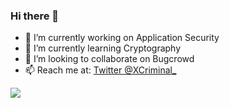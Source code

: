 ### Hi there 👋

- 🔭 I’m currently working on Application Security
- 🌱 I’m currently learning Cryptography 
- 👯 I’m looking to collaborate on Bugcrowd
- 📫 Reach me at: [Twitter @XCriminal_](https://twitter.com/XCriminal_)

<img src="https://github-readme-stats.vercel.app/api?username=Bhagavan-Bollina&&show_icons=true&title_color=5FFF33&icon_color=bb2acf&text_color=daf7dc&bg_color=151515">



